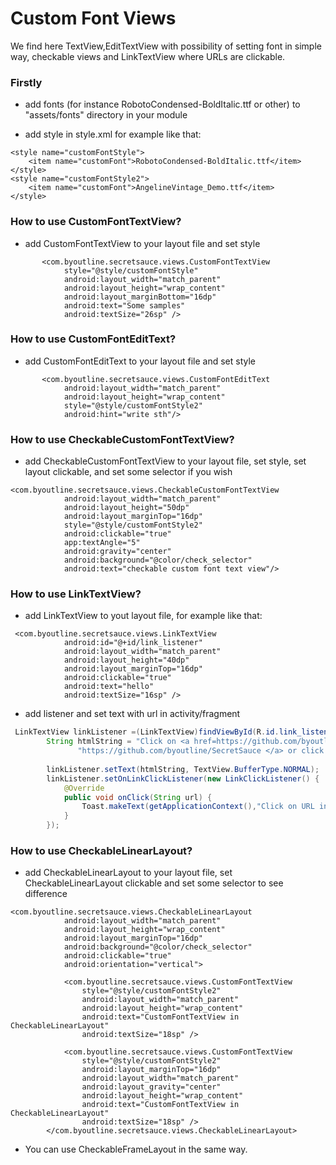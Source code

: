 #   Custom Font Views

We find here TextView,EditTextView  with possibility of 
setting font in simple way, checkable views and LinkTextView where URLs are clickable.
 
### Firstly

- add fonts (for instance RobotoCondensed-BoldItalic.ttf or other) 
  to "assets/fonts" directory in your module

- add style in style.xml for example like that:

```
<style name="customFontStyle">
    <item name="customFont">RobotoCondensed-BoldItalic.ttf</item>
</style>
<style name="customFontStyle2">
    <item name="customFont">AngelineVintage_Demo.ttf</item>
</style>
```
 
### How to use CustomFontTextView?
 
- add CustomFontTextView to your layout file and set style

```
       <com.byoutline.secretsauce.views.CustomFontTextView
            style="@style/customFontStyle"
            android:layout_width="match_parent"
            android:layout_height="wrap_content"
            android:layout_marginBottom="16dp"
            android:text="Some samples"
            android:textSize="26sp" />
```

### How to use CustomFontEditText?
 
-  add CustomFontEditText to your layout file and set style

```
       <com.byoutline.secretsauce.views.CustomFontEditText
            android:layout_width="match_parent"
            android:layout_height="wrap_content"
            style="@style/customFontStyle2"
            android:hint="write sth"/>
```

### How to use CheckableCustomFontTextView?

- add CheckableCustomFontTextView to your layout file, set style,
  set layout clickable, and set some selector if you wish
 
```
<com.byoutline.secretsauce.views.CheckableCustomFontTextView
            android:layout_width="match_parent"
            android:layout_height="50dp"
            android:layout_marginTop="16dp"
            style="@style/customFontStyle2"
            android:clickable="true"
            app:textAngle="5"
            android:gravity="center"
            android:background="@color/check_selector"
            android:text="checkable custom font text view"/>
```

### How to use LinkTextView?

- add LinkTextView to yout layout file, for example like that:

```
 <com.byoutline.secretsauce.views.LinkTextView
            android:id="@+id/link_listener"
            android:layout_width="match_parent"
            android:layout_height="40dp"
            android:layout_marginTop="16dp"
            android:clickable="true"
            android:text="hello"
            android:textSize="16sp" />
```

- add listener and set text with url in activity/fragment

```java
 LinkTextView linkListener =(LinkTextView)findViewById(R.id.link_listener);
        String htmlString = "Click on <a href=https://github.com/byoutline/SecretSauce>" +
               "https://github.com/byoutline/SecretSauce </a> or click <a href=here>here</a> to see toast";
        
        linkListener.setText(htmlString, TextView.BufferType.NORMAL);
        linkListener.setOnLinkClickListener(new LinkClickListener() {
            @Override
            public void onClick(String url) {
                Toast.makeText(getApplicationContext(),"Click on URL in textView",Toast.LENGTH_SHORT).show();
            }
        });
```

### How to use CheckableLinearLayout?

- add CheckableLinearLayout to your layout file, set CheckableLinearLayout clickable
  and set some selector to see difference

```
<com.byoutline.secretsauce.views.CheckableLinearLayout
            android:layout_width="match_parent"
            android:layout_height="wrap_content"
            android:layout_marginTop="16dp"
            android:background="@color/check_selector"
            android:clickable="true"
            android:orientation="vertical">

            <com.byoutline.secretsauce.views.CustomFontTextView
                style="@style/customFontStyle2"
                android:layout_width="match_parent"
                android:layout_height="wrap_content"
                android:text="CustomFontTextView in CheckableLinearLayout"
                android:textSize="18sp" />

            <com.byoutline.secretsauce.views.CustomFontTextView
                style="@style/customFontStyle2"
                android:layout_marginTop="16dp"
                android:layout_width="match_parent"
                android:layout_gravity="center"
                android:layout_height="wrap_content"
                android:text="CustomFontTextView in CheckableLinearLayout"
                android:textSize="18sp" />
        </com.byoutline.secretsauce.views.CheckableLinearLayout>
```

- You can use CheckableFrameLayout in the same way.